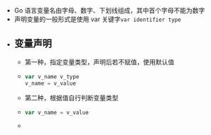 - Go 语言变量名由字母、数字、下划线组成，其中首个字母不能为数字
- 声明变量的一般形式是使用 var 关键字`var identifier type`
- ## 变量声明
	- 第一种，指定变量类型，声明后若不赋值，使用默认值
	- ```go
	  var v_name v_type
	  v_name = v_value
	  ```
	- 第二种，根据值自行判断变量类型
	- ```go
	  var v_name = v_value
	  ```
	-